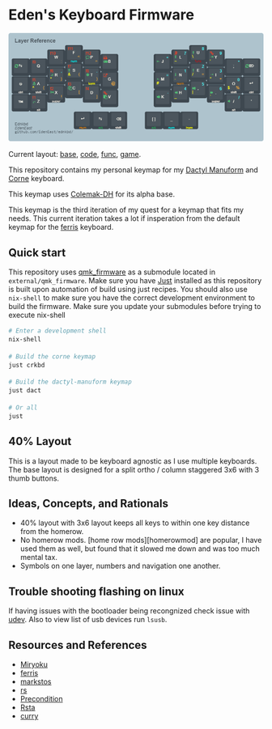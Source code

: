# Eden's Keyboard Firmware

<p align="center">
  <img src="./resources/ednkbd.png" alt="ednkbd reference">
</p>

Current layout:
[base], [code], [func], [game].

[base]: http://www.keyboard-layout-editor.com/##@_backcolor=%23AEC3CD&switchMount=cherry&pcb:false&plate:true%3B&@_x:3&c=%233d474f&t=%23F7EEE3&a:7%3B&=F&_x:8%3B&=U%3B&@_y:-0.87&x:2%3B&=W&_x:1%3B&=P&_x:6%3B&=L&_x:1%3B&=Y%3B&@_y:-0.8799999999999999&x:5%3B&=B&_x:4%3B&=J%3B&@_y:-0.87&c=%232c3339%3B&=Tab&_c=%233d474f%3B&=Q%0A%0A%0A%0ASuper&_x:12&a:5%3B&=%2F:%0A%2F%3B%0A%0A%0ASuper&_c=%232c3339%3B&=+%0A%2F=%3B&@_y:-0.3799999999999999&x:3&c=%233d474f&a:7%3B&=S&_x:8%3B&=E%3B&@_y:-0.8700000000000001&x:2%3B&=R&_x:1%3B&=T&_x:6%3B&=N&_x:1%3B&=I%3B&@_y:-0.8799999999999999&x:5%3B&=G&_x:4%3B&=M%3B&@_y:-0.8700000000000001&c=%232c3339%3B&=Esc%0A%0A%0A%0ACtrl&_c=%233d474f%3B&=A&_x:12%3B&=O&_c=%232c3339&a:5%3B&=%22%0A'%0A%0A%0ACtrl%3B&@_y:-0.3799999999999999&x:3&c=%233d474f&a:7%3B&=C&_x:8&a:5%3B&=%3C%0A,%3B&@_y:-0.8700000000000001&x:2&a:7%3B&=X&_x:1%3B&=D&_x:6%3B&=H&_x:1&a:5%3B&=%3E%0A.%3B&@_y:-0.8799999999999999&x:5&a:7%3B&=V&_x:4%3B&=K%3B&@_y:-0.8700000000000001&c=%232c3339%3B&=Tmux%0A%0A%0A%0AShift&_c=%233d474f%3B&=Z%0A%0A%0A%0AAlt&_x:12&a:5%3B&=%3F%0A%2F%2F%0A%0A%0AAlt&_c=%232c3339&a:7%3B&=Enter%0A%0A%0A%0AShift%3B&@_y:-0.17999999999999972&x:11.75%3B&=Fn%3B&@_y:0.09999999999999964&c=%23cccccc&t=%232c3339&a:4&w:4.5&d:true%3B&=%3Cb%3ELayer%20Reference%2F:%20Base%3C%2F%2Fb%3E%0A%3Ctt%3Egithub.com%2F%2FEdenEast%2F%2Fednkbd%2F%2F%3C%2F%2Ftt%3E%0A%0A%0A%0A%0AEdnkbd%3B&@_ry:0.25&y:2.95&x:3.3&c=%232c3339&t=%23F7EEE3&a:7%3B&=Fn%3B&@_r:12&ry:1.75&y:0.5&x:4.8%3B&=Code%3B&@_r:35&rx:6.5&ry:4.25&y:-0.75&x:-0.75&c=%23d12424&t=%23ffffff&h:1.5%3B&=Back%20Space%3B&@_r:-35&rx:13&y:-2.75&x:-3.0999999999999996&h:1.5%3B&=Space%3B&@_r:-12&rx:0&ry:0&y:5.55&x:9.55&c=%232c3339&t=%23F7EEE3%3B&=Code
[code]: http://www.keyboard-layout-editor.com/##@_backcolor=%23AEC3CD&switchMount=cherry&pcb:false&plate:true%3B&@_x:3&c=%233d474f&t=%23F7EEE3&a:7%3B&=%23&_x:8%3B&=*%3B&@_y:-0.87&x:2%3B&=%2F@&_x:1%3B&=$&_x:6&a:5%3B&=%3C%0A(&_x:1%3B&=%3E%0A)%3B&@_y:-0.8799999999999999&x:5&a:7%3B&=%25&_x:4%3B&=%5E%3B&@_y:-0.87&c=%232c3339%3B&=Tab&_c=%233d474f%3B&=!%0A%0A%0A%0ASuper&_x:12%3B&=!%2F=%0A%0A%0A%0ASuper&_c=%232c3339&a:5%3B&=+%0A%2F=%3B&@_y:-0.3799999999999999&x:3&c=%233d474f&a:7%3B&=3&_x:8%3B&=%3Ci%20class%2F='fa%20fa-long-arrow-up'%3E%3C%2F%2Fi%3E%3B&@_y:-0.8700000000000001&x:2%3B&=2&_x:1%3B&=4&_x:6%3B&=%3Ci%20class%2F='fa%20fa-long-arrow-down'%3E%3C%2F%2Fi%3E&_x:1%3B&=%3Ci%20class%2F='fa%20fa-long-arrow-right'%3E%3C%2F%2Fi%3E%3B&@_y:-0.8799999999999999&x:5%3B&=5&_x:4%3B&=%3Ci%20class%2F='fa%20fa-long-arrow-left'%3E%3C%2F%2Fi%3E%3B&@_y:-0.8700000000000001&c=%232c3339%3B&=Esc%0A%0A%0A%0ACtrl&_c=%233d474f%3B&=1&_x:12&a:5%3B&=%7C%0A%5C&_c=%232c3339%3B&=%22%0A'%0A%0A%0ACtrl%3B&@_y:-0.3799999999999999&x:3&c=%233d474f&a:7%3B&=8&_x:8&a:5%3B&=%2F_%0A-%3B&@_y:-0.8700000000000001&x:2&a:7%3B&=7&_x:1%3B&=9&_x:6&a:5%3B&=%7B%0A%5B&_x:1%3B&=%7D%0A%5D%3B&@_y:-0.8799999999999999&x:5&a:7%3B&=0&_x:4%3B&=%2F&%3B&@_y:-0.8700000000000001&c=%232c3339%3B&=Tmux%0A%0A%0A%0AShift&_c=%233d474f%3B&=6%0A%0A%0A%0AAlt&_x:12&a:5%3B&=%3F%0A%2F%2F%0A%0A%0AAlt&_c=%232c3339&a:7%3B&=Enter%0A%0A%0A%0AShift%3B&@_y:-0.17999999999999972&x:11.75%3B&=Fn%3B&@_y:0.09999999999999964&c=%23cccccc&t=%232c3339&a:4&w:4.5&d:true%3B&=%3Cb%3ELayer%20Reference%2F:%20Code%3C%2F%2Fb%3E%0A%3Ctt%3Egithub.com%2F%2FEdenEast%2F%2Fednkbd%2F%2F%3C%2F%2Ftt%3E%0A%0A%0A%0A%0AEdnkbd%3B&@_ry:0.25&y:2.95&x:3.3&c=%232c3339&t=%23F7EEE3&a:7%3B&=Fn%3B&@_r:12&ry:1.75&y:0.5&x:4.8%3B&=Code%3B&@_r:35&rx:6.5&ry:4.25&y:-0.75&x:-0.75&c=%23d12424&t=%23ffffff&h:1.5%3B&=Back%20Space%3B&@_r:-35&rx:13&y:-2.75&x:-3.0999999999999996&h:1.5%3B&=Space%3B&@_r:-12&rx:0&ry:0&y:5.55&x:9.55&c=%232c3339&t=%23F7EEE3%3B&=Code
[func]: http://www.keyboard-layout-editor.com/##@_backcolor=%23AEC3CD&switchMount=cherry&pcb:false&plate:true%3B&@_x:3&c=%233d474f&t=%23F7EEE3&a:7%3B&=F3&_x:8%3B&=F8%3B&@_y:-0.87&x:2%3B&=F2&_x:1%3B&=F4&_x:6%3B&=F7&_x:1%3B&=F9%3B&@_y:-0.8799999999999999&x:5%3B&=F5&_x:4%3B&=F6%3B&@_y:-0.87&c=%232c3339%3B&=F12&_c=%233d474f%3B&=F1%0A%0A%0A%0ASuper&_x:12%3B&=F10%0A%0A%0A%0ASuper&_c=%232c3339%3B&=F11%3B&@_y:-0.3799999999999999&x:3&c=%233d474f%3B&=Print%20Screen&_x:8%3B&=Play%20Pause%3B&@_y:-0.8700000000000001&x:2%3B&=Insert&_x:1%3B&=Page%20Up&_x:6%3B&=Prev%20Track&_x:1%3B&=Next%20Track%3B&@_y:-0.8799999999999999&x:5%3B&=Bright+&_x:4%3B&=Vol+%3B&@_y:-0.8700000000000001&c=%232c3339%3B&=%0A%0A%0A%0ACtrl&_c=%233d474f%3B&=&_x:12%3B&=&_c=%232c3339%3B&=%0A%0A%0A%0ACtrl%3B&@_y:-0.3799999999999999&x:3&c=%233d474f%3B&=Mic%20Mute&_x:8%3B&=Mic%20Mute%3B&@_y:-0.8700000000000001&x:2%3B&=Pause&_x:1%3B&=Page%20Down&_x:6%3B&=Vol%20Mute&_x:1%3B&=%3B&@_y:-0.8799999999999999&x:5%3B&=Bright-&_x:4%3B&=Vol-%3B&@_y:-0.8700000000000001&c=%232c3339%3B&=%0A%0A%0A%0AShift&_c=%233d474f%3B&=%0A%0A%0A%0AAlt&_x:12%3B&=%0A%0A%0A%0AAlt&_c=%232c3339%3B&=%0A%0A%0A%0AShift%3B&@_y:-0.17999999999999972&x:11.75%3B&=Game%3B&@_y:0.09999999999999964&c=%23cccccc&t=%232c3339&a:4&w:4.5&d:true%3B&=%3Cb%3ELayer%20Reference%2F:%20Func%3C%2F%2Fb%3E%0A%3Ctt%3Egithub.com%2F%2FEdenEast%2F%2Fednkbd%2F%2F%3C%2F%2Ftt%3E%0A%0A%0A%0A%0AEdnkbd%3B&@_ry:0.25&y:2.95&x:3.3&c=%232c3339&t=%23F7EEE3&a:7%3B&=Game%3B&@_r:12&ry:1.75&y:0.5&x:4.8%3B&=Reset%3B&@_r:35&rx:6.5&ry:4.25&y:-0.75&x:-0.75&c=%23d12424&t=%23ffffff&h:1.5%3B&=Back%20Space%3B&@_r:-35&rx:13&y:-2.75&x:-3.0999999999999996&h:1.5%3B&=Space%3B&@_r:-12&rx:0&ry:0&y:5.55&x:9.55&c=%232c3339&t=%23F7EEE3%3B&=Reset
[game]: http://www.keyboard-layout-editor.com/##@_backcolor=%23AEC3CD&switchMount=cherry&pcb:false&plate:true%3B&@_x:3&c=%233d474f&t=%23F7EEE3&a:7%3B&=W&_x:8%3B&=U%3B&@_y:-0.87&x:2%3B&=Q&_x:1%3B&=E&_x:6%3B&=Y&_x:1%3B&=I%3B&@_y:-0.8799999999999999&x:5%3B&=R&_x:4%3B&=T%3B&@_y:-0.87&c=%232c3339&a:5%3B&=~%0A%60&_c=%233d474f&a:7%3B&=Tab&_x:12%3B&=O&_c=%232c3339%3B&=P%3B&@_y:-0.3799999999999999&x:3&c=%233d474f%3B&=S&_x:8%3B&=J%3B&@_y:-0.8700000000000001&x:2%3B&=A&_x:1%3B&=D&_x:6%3B&=H&_x:1%3B&=K%3B&@_y:-0.8799999999999999&x:5%3B&=F&_x:4%3B&=G%3B&@_y:-0.8700000000000001&c=%232c3339%3B&=Esc&_c=%233d474f%3B&=Shift&_x:12%3B&=L&_c=%232c3339%3B&=Base%3B&@_y:-0.3799999999999999&x:3&c=%233d474f%3B&=X&_x:8%3B&=M%3B&@_y:-0.8700000000000001&x:2%3B&=Z&_x:1%3B&=C&_x:6%3B&=N&_x:1&a:5%3B&=%3C%0A,%3B&@_y:-0.8799999999999999&x:5&a:7%3B&=V&_x:4%3B&=B%3B&@_y:-0.8700000000000001&c=%232c3339%3B&=Alt&_c=%233d474f%3B&=Ctrl&_x:12&a:5%3B&=%3E%0A.&_c=%232c3339%3B&=%3F%0A%2F%2F%3B&@_y:-0.17999999999999972&x:11.75&a:7%3B&=Del%3B&@_y:0.09999999999999964&c=%23cccccc&t=%232c3339&a:4&w:4.5&d:true%3B&=%3Cb%3ELayer%20Reference%2F:%20Game%3C%2F%2Fb%3E%0A%3Ctt%3Egithub.com%2F%2FEdenEast%2F%2Fednkbd%2F%2F%3C%2F%2Ftt%3E%0A%0A%0A%0A%0AEdnkbd%3B&@_ry:0.25&y:2.95&x:3.3&c=%232c3339&t=%23F7EEE3&a:7%3B&=M%3B&@_r:12&ry:1.75&y:0.5&x:4.8%3B&=I%3B&@_r:35&rx:6.5&ry:4.25&y:-0.75&x:-0.75&c=%23d12424&t=%23ffffff&h:1.5%3B&=Space%3B&@_r:-35&rx:13&y:-2.75&x:-3.0999999999999996&h:1.5%3B&=Back%20Space%3B&@_r:-12&rx:0&ry:0&y:5.55&x:9.55&c=%232c3339&t=%23F7EEE3%3B&=Enter

This repository contains my personal keymap for my [Dactyl Manuform][dactman-repo] and [Corne] keyboard.

This keymap uses [Colemak-DH] for its alpha base.

This keymap is the third iteration of my quest for a keymap that fits my needs. This current
iteration takes a lot if insperation from the default keymap for the [ferris] keyboard.

[Colemak-DH]: https://colemakmods.github.io/mod-dh/
[Miryoku]: https://github.com/manna-harbour/qmk_firmware/blob/miryoku/users/manna-harbour_miryoku/miryoku.org
[dactman-repo]: https://github.com/edeneast/dactyl-manuform
[Corne]: https://github.com/foostan/crkbd
[ferris]: https://github.com/qmk/qmk_firmware/tree/master/keyboards/ferris/keymaps/default

## Quick start

This repository uses [qmk_firmware] as a submodule located in `external/qmk_firmware`. Make sure you
have [Just] installed as this repository is built upon automation of build using just recipes. You
should also use `nix-shell` to make sure you have the correct development environment to build the
firmware. Make sure you update your submodules before trying to execute nix-shell

```bash
# Enter a development shell
nix-shell

# Build the corne keymap
just crkbd

# Build the dactyl-manuform keymap
just dact

# Or all
just
```

[qmk_firmware]: https://github.com/qmk/qmk_firmware
[Just]: https://github.com/casey/just

## 40% Layout

This is a layout made to be keyboard agnostic as I use multiple keyboards. The base layout is
designed for a split ortho / column staggered 3x6 with 3 thumb buttons.

## Ideas, Concepts, and Rationals

- 40% layout with 3x6 layout keeps all keys to within one key distance from the homerow.
- No homerow mods. [home row mods][homerowmod] are popular, I have used them as well, but found that
    it slowed me down and was too much mental tax.
- Symbols on one layer, numbers and navigation one another.

## Trouble shooting flashing on linux

If having issues with the bootloader being recongnized check issue with [udev]. Also to view list of
usb devices run `lsusb`.

[udev]: https://beta.docs.qmk.fm/faqs/faq_build#linux-udev-rules-id-linux-udev-rules

## Resources and References

- [Miryoku]
- [ferris](https://github.com/qmk/qmk_firmware/tree/master/keyboards/ferris/keymaps/default)
- [markstos](https://github.com/markstos/qmk_firmware/blob/markstos/keyboards/crkbd/keymaps/markstos/README.md)
- [rs](https://github.com/qmk/qmk_firmware/tree/master/keyboards/crkbd/keymaps/rs)
- [Precondition](https://github.com/precondition/dactyl-manuform-keymap/)
- [Rsta](https://github.com/rstacruz/my_qmk_keymaps)
- [curry](./external/qmk_firmware/users/curry/README.md)
